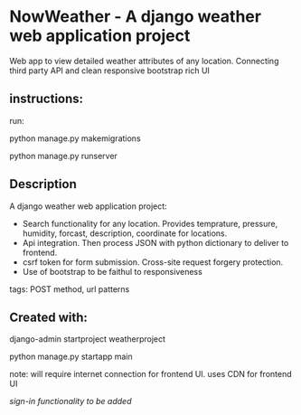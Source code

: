 # NowWeather - A django weather web application project
Web app to view detailed weather attributes of any location. Connecting third party API and clean responsive bootstrap rich UI

## instructions: 
run:

python manage.py makemigrations

python manage.py runserver

## Description
A django weather web application project:
* Search functionality for any location. Provides temprature, pressure, humidity, forcast, description, coordinate for locations.
* Api integration. Then process JSON with python dictionary to deliver to frontend.
* csrf token for form submission. Cross-site request forgery protection.
* Use of bootstrap to be faithul to responsiveness

tags: POST method, url patterns

## Created with:
django-admin startproject weatherproject

python manage.py startapp main
  
note: will require internet connection for frontend UI. uses CDN for frontend UI      
  
*sign-in functionality to be added*
